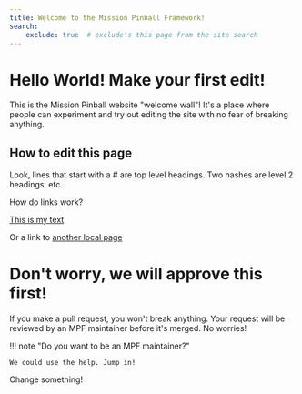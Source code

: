 ```yaml
---
title: Welcome to the Mission Pinball Framework!
search:
    exclude: true  # exclude's this page from the site search
---
```


# Hello World! Make your first edit!

This is the Mission Pinball website "welcome wall"! It's a place where
people can experiment and try out editing the site with no fear of
breaking anything.

## How to edit this page

Look, lines that start with a # are top level headings. Two hashes are
level 2 headings, etc.

How do links work?

[This is my text](https://missionpinball.org)

Or a link to [another local page](/about/index.md)

# Don't worry, we will approve this first!

If you make a pull request, you won't break anything. Your request will
be reviewed by an MPF maintainer before it's merged. No worries!

!!! note "Do you want to be an MPF maintainer?"

    We could use the help. Jump in!

Change something!
